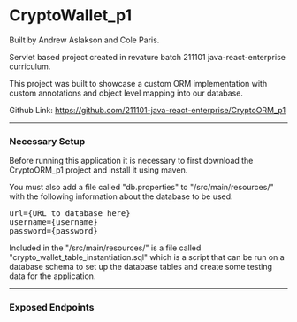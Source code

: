 # CryptoWallet_p1
Built by Andrew Aslakson and Cole Paris.

Servlet based project created in revature batch 211101 java-react-enterprise curriculum.

This project was built to showcase a custom ORM implementation with custom annotations and
object level mapping into our database.

Github Link: https://github.com/211101-java-react-enterprise/CryptoORM_p1

--------------------------------------------

### Necessary Setup

Before running this application it is necessary to first download the CryptoORM_p1 project and install it using maven.

You must also add a file called "db.properties" to "/src/main/resources/" with the following information about the database to be used:
<pre>
url={URL to database here}
username={username}
password={password}
</pre>

Included in the "/src/main/resources/" is a file called "crypto_wallet_table_instantiation.sql" which is a script that can be run on a database schema to set up the database tables and create some testing data for the application.

--------------------------------------------

### Exposed Endpoints

<pre>

</pre>
